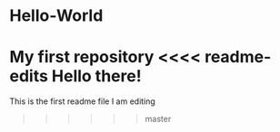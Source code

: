 # Hello-World
My first repository
<<<< readme-edits
Hello there!
=======
This is the first readme file I am editing
>>>>>> master
